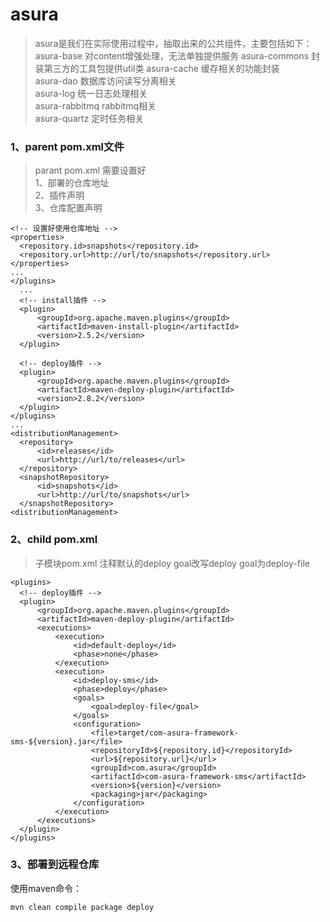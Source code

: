 # asura

> asura是我们在实际使用过程中，抽取出来的公共组件，主要包括如下：    
  asura-base      对content增强处理，无法单独提供服务
  asura-commons   封装第三方的工具包提供util类
  asura-cache     缓存相关的功能封装    
  asura-dao       数据库访问读写分离相关    
  asura-log       统一日志处理相关    
  asura-rabbitmq  rabbitmq相关    
  asura-quartz    定时任务相关    
  
### 1、parent pom.xml文件
> parant pom.xml 需要设置好    
  1、部署的仓库地址    
  2、插件声明    
  3、仓库配置声明

    <!-- 设置好使用仓库地址 -->
    <properties>
      <repository.id>snapshots</repository.id>
      <repository.url>http://url/to/snapshots</repository.url>
    </properties>
    ...
    </plugins>
      ...
      <!-- install插件 -->
      <plugin>
          <groupId>org.apache.maven.plugins</groupId>
          <artifactId>maven-install-plugin</artifactId>
          <version>2.5.2</version>
      </plugin>
  
      <!-- deploy插件 -->
      <plugin>
          <groupId>org.apache.maven.plugins</groupId>
          <artifactId>maven-deploy-plugin</artifactId>
          <version>2.8.2</version>
      </plugin>
    </plugins>
    ...
    <distributionManagement>    
      <repository>
          <id>releases</id>
          <url>http://url/to/releases</url>
      </repository>
      <snapshotRepository>
          <id>snapshots</id>
          <url>http://url/to/snapshots</url>
      </snapshotRepository>
    <distributionManagement>    

### 2、child pom.xml

> 子模块pom.xml 注释默认的deploy goal改写deploy goal为deploy-file    
    
    <plugins>
      <!-- deploy插件 -->
      <plugin>
          <groupId>org.apache.maven.plugins</groupId>
          <artifactId>maven-deploy-plugin</artifactId>
          <executions>
              <execution>
                  <id>default-deploy</id>
                  <phase>none</phase>
              </execution>
              <execution>
                  <id>deploy-sms</id>
                  <phase>deploy</phase>
                  <goals>
                      <goal>deploy-file</goal>
                  </goals>
                  <configuration>
                      <file>target/com-asura-framework-sms-${version}.jar</file>
                      <repositoryId>${repository.id}</repositoryId>
                      <url>${repository.url}</url>
                      <groupId>com.asura</groupId>
                      <artifactId>com-asura-framework-sms</artifactId>
                      <version>${version}</version>
                      <packaging>jar</packaging>
                  </configuration>
              </execution>
          </executions>
      </plugin>
    </plugins>

### 3、部署到远程仓库

使用maven命令：

    mvn clean compile package deploy 
